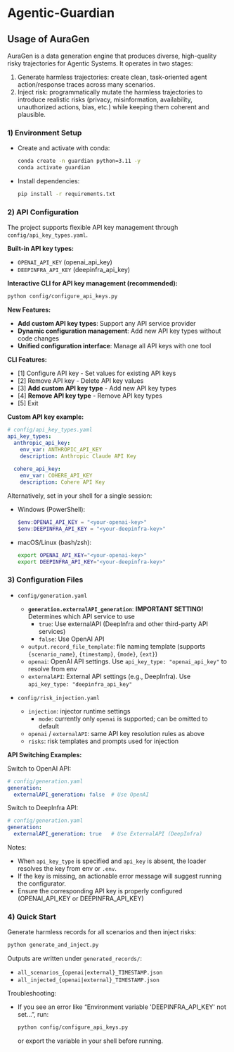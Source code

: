 # Agentic-Guardian

## Usage of AuraGen

AuraGen is a data generation engine that produces diverse, high-quality risky trajectories for Agentic Systems. It operates in two stages:

1) Generate harmless trajectories: create clean, task-oriented agent action/response traces across many scenarios.
2) Inject risk: programmatically mutate the harmless trajectories to introduce realistic risks (privacy, misinformation, availability, unauthorized actions, bias, etc.) while keeping them coherent and plausible.

### 1) Environment Setup

- Create and activate with conda:
  ```bash
  conda create -n guardian python=3.11 -y
  conda activate guardian
  ```

- Install dependencies:
  ```bash
  pip install -r requirements.txt
  ```

### 2) API Configuration

The project supports flexible API key management through `config/api_key_types.yaml`. 

**Built-in API key types:**
- `OPENAI_API_KEY` (openai_api_key)
- `DEEPINFRA_API_KEY` (deepinfra_api_key)

**Interactive CLI for API key management (recommended):**
```bash
python config/configure_api_keys.py
```

**New Features:**
- **Add custom API key types**: Support any API service provider
- **Dynamic configuration management**: Add new API key types without code changes
- **Unified configuration interface**: Manage all API keys with one tool

**CLI Features:**
- [1] Configure API key - Set values for existing API keys
- [2] Remove API key - Delete API key values
- [3] **Add custom API key type** - Add new API key types
- [4] **Remove API key type** - Remove API key types
- [5] Exit

**Custom API key example:**
```yaml
# config/api_key_types.yaml
api_key_types:
  anthropic_api_key:
    env_var: ANTHROPIC_API_KEY
    description: Anthropic Claude API Key
  
  cohere_api_key:
    env_var: COHERE_API_KEY  
    description: Cohere API Key
```

Alternatively, set in your shell for a single session:
- Windows (PowerShell):
  ```powershell
  $env:OPENAI_API_KEY = "<your-openai-key>"
  $env:DEEPINFRA_API_KEY = "<your-deepinfra-key>"
  ```
- macOS/Linux (bash/zsh):
  ```bash
  export OPENAI_API_KEY="<your-openai-key>"
  export DEEPINFRA_API_KEY="<your-deepinfra-key>"
  ```

### 3) Configuration Files

- `config/generation.yaml`
  - **`generation.externalAPI_generation`**: **IMPORTANT SETTING!** Determines which API service to use
    - `true`: Use externalAPI (DeepInfra and other third-party API services)
    - `false`: Use OpenAI API
  - `output.record_file_template`: file naming template (supports `{scenario_name}`, `{timestamp}`, `{mode}`, `{ext}`)
  - `openai`: OpenAI API settings. Use `api_key_type: "openai_api_key"` to resolve from env
  - `externalAPI`: External API settings (e.g., DeepInfra). Use `api_key_type: "deepinfra_api_key"`

- `config/risk_injection.yaml`
  - `injection`: injector runtime settings
    - `mode`: currently only `openai` is supported; can be omitted to default
  - `openai` / `externalAPI`: same API key resolution rules as above
  - `risks`: risk templates and prompts used for injection

<!-- - `config/model_pool.yaml`
  - Example pool entries using `api_key_type`:
    ```yaml
    external_models:
      - api_url: "https://api.deepinfra.com/v1/openai/chat/completions"
        api_key_type: "deepinfra_api_key"
        model: "Qwen/Qwen2.5-72B-Instruct"
        temperature: 1.0
        max_tokens: 4096
    ``` -->

**API Switching Examples:**

Switch to OpenAI API:
```yaml
# config/generation.yaml
generation:
  externalAPI_generation: false  # Use OpenAI
```

Switch to DeepInfra API:
```yaml
# config/generation.yaml  
generation:
  externalAPI_generation: true   # Use ExternalAPI (DeepInfra)
```

Notes:
- When `api_key_type` is specified and `api_key` is absent, the loader resolves the key from env or `.env`.
- If the key is missing, an actionable error message will suggest running the configurator.
- Ensure the corresponding API key is properly configured (OPENAI_API_KEY or DEEPINFRA_API_KEY)

### 4) Quick Start

Generate harmless records for all scenarios and then inject risks:
```bash
python generate_and_inject.py
```
Outputs are written under `generated_records/`:
- `all_scenarios_{openai|external}_TIMESTAMP.json`
- `all_injected_{openai|external}_TIMESTAMP.json`

Troubleshooting:
- If you see an error like “Environment variable 'DEEPINFRA_API_KEY' not set…”, run:
  ```bash
  python config/configure_api_keys.py
  ```
  or export the variable in your shell before running.